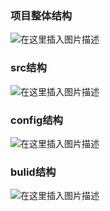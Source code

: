 ﻿### 项目整体结构

![在这里插入图片描述](https://img-blog.csdnimg.cn/20190531113755319.png?x-oss-process=image/watermark,type_ZmFuZ3poZW5naGVpdGk,shadow_10,text_aHR0cHM6Ly9ibG9nLmNzZG4ubmV0L0FkYV9sYWtl,size_16,color_FFFFFF,t_70)
### src结构
![在这里插入图片描述](https://img-blog.csdnimg.cn/20190531114624446.png?x-oss-process=image/watermark,type_ZmFuZ3poZW5naGVpdGk,shadow_10,text_aHR0cHM6Ly9ibG9nLmNzZG4ubmV0L0FkYV9sYWtl,size_16,color_FFFFFF,t_70)
### config结构
![在这里插入图片描述](https://img-blog.csdnimg.cn/20190531114905689.png)
### bulid结构
![在这里插入图片描述](https://img-blog.csdnimg.cn/20190531115548350.png?x-oss-process=image/watermark,type_ZmFuZ3poZW5naGVpdGk,shadow_10,text_aHR0cHM6Ly9ibG9nLmNzZG4ubmV0L0FkYV9sYWtl,size_16,color_FFFFFF,t_70)
